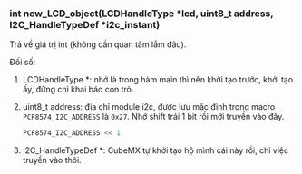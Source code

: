 ### int new_LCD_object(LCDHandleType *lcd, uint8_t address, I2C_HandleTypeDef *i2c_instant)

Trả về giá trị int (không cần quan tâm lắm đâu).

Đối số:

1. LCDHandleType *: nhớ là trong hàm main thì nên khởi tạo trước, khởi tạo ấy, đừng chỉ khai báo con trỏ.
2. uint8_t address: địa chỉ module i2c, được lưu mặc định trong macro `PCF8574_I2C_ADDRESS` là `0x27`. Nhớ shift trái 1 bit rồi mới truyền vào đây.

    ```C
    PCF8574_I2C_ADDRESS << 1
    ```

3. I2C_HandleTypeDef *: CubeMX tự khởi tạo hộ mình cái này rồi, chỉ việc truyền vào thôi.
